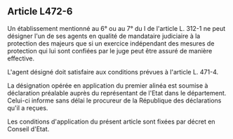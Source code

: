 ## Article L472-6


Un établissement mentionné au 6° ou au 7° du I de l'article L. 312-1 ne peut désigner l'un de ses agents en
qualité de mandataire judiciaire à la protection des majeurs que si un exercice indépendant des mesures de
protection qui lui sont confiées par le juge peut être assuré de manière effective.

L'agent désigné doit satisfaire aux conditions prévues à l'article L. 471-4.

La désignation opérée en application du premier alinéa est soumise à déclaration préalable auprès du
représentant de l'Etat dans le département. Celui-ci informe sans délai le procureur de la République des
déclarations qu'il a reçues.

Les conditions d'application du présent article sont fixées par décret en Conseil d'Etat.

